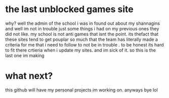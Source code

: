 # the last unblocked games site
why?
well the admin of the school i was in found out about my shannagins and well im not in trouble just some things i had on my previous ones they did not like.
my school is not anti games that isnt the point. its thefact that these sites tend to get pouplar so much that the team has literally made a criteria for me
that i need to follow to not be in trouble . to be honest its hard to fit there crtieria when i update my sites. and im sick of it. so this is the last one im
making

# what next?
this github will have my personal projects im working on.
anyways bye lol
